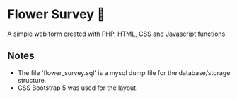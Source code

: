 # Flower Survey 💐
A simple web form created with PHP, HTML, CSS and Javascript functions.

## Notes
- The file 'flower_survey.sql' is a mysql dump file for the database/storage structure.
- CSS Bootstrap 5 was used for the layout.
